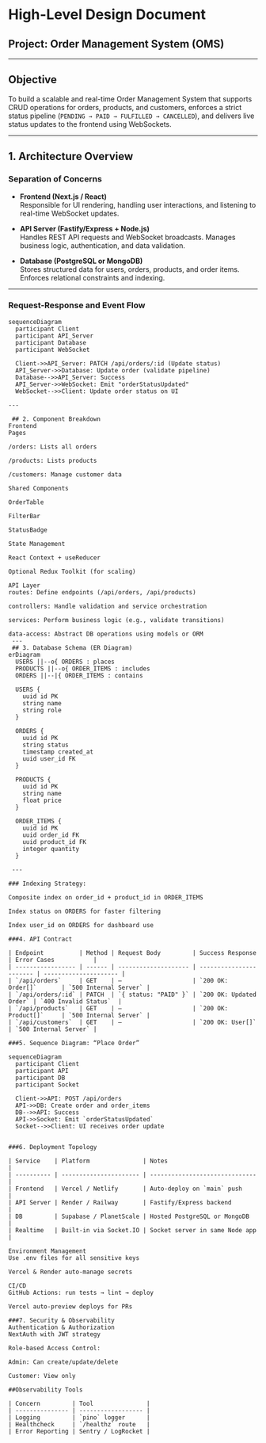 # High-Level Design Document

## Project: Order Management System (OMS)

---

## Objective

To build a scalable and real-time Order Management System that supports CRUD operations for orders, products, and customers, enforces a strict status pipeline (`PENDING → PAID → FULFILLED → CANCELLED`), and delivers live status updates to the frontend using WebSockets.

---

## 1. Architecture Overview

### Separation of Concerns

- **Frontend (Next.js / React)**  
  Responsible for UI rendering, handling user interactions, and listening to real-time WebSocket updates.

- **API Server (Fastify/Express + Node.js)**  
  Handles REST API requests and WebSocket broadcasts. Manages business logic, authentication, and data validation.

- **Database (PostgreSQL or MongoDB)**  
  Stores structured data for users, orders, products, and order items. Enforces relational constraints and indexing.

---

### Request-Response and Event Flow

```mermaid
sequenceDiagram
  participant Client
  participant API_Server
  participant Database
  participant WebSocket

  Client->>API_Server: PATCH /api/orders/:id (Update status)
  API_Server->>Database: Update order (validate pipeline)
  Database-->>API_Server: Success
  API_Server->>WebSocket: Emit "orderStatusUpdated"
  WebSocket-->>Client: Update order status on UI

---

 ## 2. Component Breakdown
Frontend
Pages

/orders: Lists all orders

/products: Lists products

/customers: Manage customer data

Shared Components

OrderTable

FilterBar

StatusBadge

State Management

React Context + useReducer

Optional Redux Toolkit (for scaling)

API Layer
routes: Define endpoints (/api/orders, /api/products)

controllers: Handle validation and service orchestration

services: Perform business logic (e.g., validate transitions)

data-access: Abstract DB operations using models or ORM
 ---
 ## 3. Database Schema (ER Diagram)
erDiagram
  USERS ||--o{ ORDERS : places
  PRODUCTS ||--o{ ORDER_ITEMS : includes
  ORDERS ||--|{ ORDER_ITEMS : contains

  USERS {
    uuid id PK
    string name
    string role
  }

  ORDERS {
    uuid id PK
    string status
    timestamp created_at
    uuid user_id FK
  }

  PRODUCTS {
    uuid id PK
    string name
    float price
  }

  ORDER_ITEMS {
    uuid id PK
    uuid order_id FK
    uuid product_id FK
    integer quantity
  }
 
 ---

### Indexing Strategy:

Composite index on order_id + product_id in ORDER_ITEMS

Index status on ORDERS for faster filtering

Index user_id on ORDERS for dashboard use

###4. API Contract

| Endpoint          | Method | Request Body         | Success Response        | Error Cases           |
| ----------------- | ------ | -------------------- | ----------------------- | --------------------- |
| `/api/orders`     | GET    | —                    | `200 OK: Order[]`       | `500 Internal Server` |
| `/api/orders/:id` | PATCH  | `{ status: "PAID" }` | `200 OK: Updated Order` | `400 Invalid Status`  |
| `/api/products`   | GET    | —                    | `200 OK: Product[]`     | `500 Internal Server` |
| `/api/customers`  | GET    | —                    | `200 OK: User[]`        | `500 Internal Server` |

###5. Sequence Diagram: “Place Order”

sequenceDiagram
  participant Client
  participant API
  participant DB
  participant Socket

  Client->>API: POST /api/orders
  API->>DB: Create order and order_items
  DB-->>API: Success
  API->>Socket: Emit `orderStatusUpdated`
  Socket-->>Client: UI receives order update


###6. Deployment Topology

| Service    | Platform               | Notes                          |
| ---------- | ---------------------- | ------------------------------ |
| Frontend   | Vercel / Netlify       | Auto-deploy on `main` push     |
| API Server | Render / Railway       | Fastify/Express backend        |
| DB         | Supabase / PlanetScale | Hosted PostgreSQL or MongoDB   |
| Realtime   | Built-in via Socket.IO | Socket server in same Node app |

Environment Management
Use .env files for all sensitive keys

Vercel & Render auto-manage secrets

CI/CD
GitHub Actions: run tests → lint → deploy

Vercel auto-preview deploys for PRs

###7. Security & Observability
Authentication & Authorization
NextAuth with JWT strategy

Role-based Access Control:

Admin: Can create/update/delete

Customer: View only

##Observability Tools

| Concern         | Tool               |
| --------------- | ------------------ |
| Logging         | `pino` logger      |
| Healthcheck     | `/healthz` route   |
| Error Reporting | Sentry / LogRocket |
```
